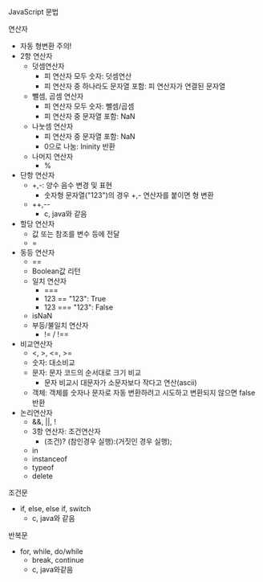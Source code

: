 JavaScript 문법

연산자

- 자동 형변환 주의!
- 2항 연산자
  - 덧셈연산자
    - 피 연산자 모두 숫자: 덧셈연산
    - 피 연산자 중 하나라도 문자열 포함: 피 연산자가 연결된 문자열
  - 뺄셈, 곱셈 연산자
    - 피 연산자 모두 숫자: 뺄셈/곱셈
    - 피 연산자 중 문자열 포함: NaN
  - 나눗셈 연산자
    - 피 연산자 중 문자열 포함: NaN
    - 0으로 나눔: Ininity 반환
  - 나머지 연산자
    - %
- 단항 연산자
  - +,-: 양수 음수 변경 및 표현
    - 숫자형 문자열("123")의 경우 +,- 연산자를 붙이면 형 변환
  - ++,--
    - c, java와 같음
- 할당 연산자
  - 값 또는 참조를 변수 등에 전달
  - =
- 동등 연산자
  - ==
  - Boolean값 리턴
  - 일치 연산자
    - ===
    - 123 == "123": True
    - 123 === "123": False
  - isNaN
  - 부등/불일치 연산자
    - != / !==
- 비교연산자
  - <, >, <=, >=
  - 숫자: 대소비교
  - 문자: 문자 코드의 순서대로 크기 비교
    - 문자 비교시 대문자가 소문자보다 작다고 연산(ascii)
  - 객체: 객체를 숫자나 문자로 자동 변환하려고 시도하고 변환되지 않으면 false 반환
- 논리연산자
  - &&, ||, !
  - 3항 연산자: 조건연산자
    - (조건)? (참인경우 실행):(거짓인 경우 실행);
  - in
  - instanceof
  - typeof
  - delete

조건문

- if, else, else if, switch
  - c, java와 같음

반복문

- for, while, do/while
  - break, continue
  - c, java와같음
